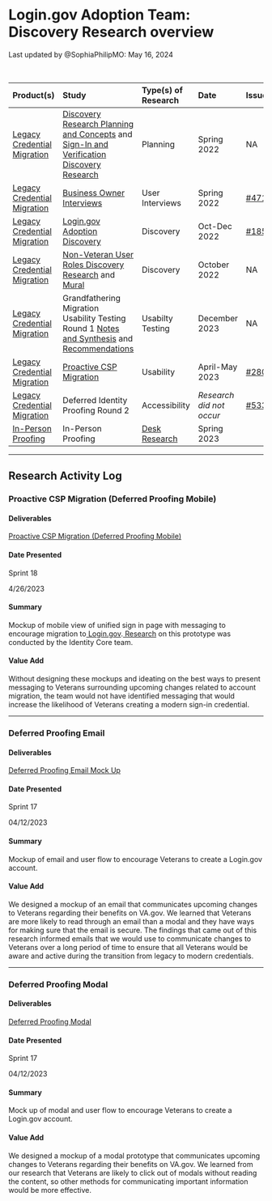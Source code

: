 # Login.gov Adoption Team: Discovery Research overview
Last updated by @SophiaPhilipMO: May 16, 2024

<br>

|Product(s)|Study|Type(s) of Research|Date|Issue|
|:--|:--|:--|:--|:--|
| [Legacy Credential Migration](https://github.com/department-of-veterans-affairs/va.gov-team/blob/master/products/login.gov-adoption/communication-campaign/product/product-outline.md) | [Discovery Research Planning and Concepts](https://app.mural.co/t/departmentofveteransaffairs9999/m/departmentofveteransaffairs9999/1716212049816/da0f72e34769d1845bd03dc4da83fd5d0f6ee6bf?sender=u1b0df595924572baa8a94764) and [Sign-In and Verification Discovery Research](https://app.mural.co/t/departmentofveteransaffairs9999/m/departmentofveteransaffairs9999/1716496838501/e2974960ebb677451a354aa74ec0576fffe10bef?sender=u1b0df595924572baa8a94764)| Planning | Spring 2022 | NA |
| [Legacy Credential Migration](https://github.com/department-of-veterans-affairs/va.gov-team/blob/master/products/login.gov-adoption/communication-campaign/product/product-outline.md)|[Business Owner Interviews](https://app.mural.co/t/innovationboards1199/m/innovationboards1199/1662672336538/e4ac10ef97031dabf115f7e1429d2a353db7ff52?sender=u99cd1ac4f5c240d8dffd4204)|User Interviews|Spring 2022|[#47163](https://app.zenhub.com/workspaces/logingov-adoption-team-632280b31e745000136a61fc/issues/gh/department-of-veterans-affairs/va.gov-team/47163)|
[Legacy Credential Migration](https://github.com/department-of-veterans-affairs/va.gov-team/blob/master/products/login.gov-adoption/communication-campaign/product/product-outline.md) | [Login.gov Adoption Discovery](https://github.com/department-of-veterans-affairs/va.gov-team/tree/master/products/login.gov-adoption/discovery/research/2022-10-Login.gov-Adoption-Discovery-Research) | Discovery | Oct-Dec 2022 | [#185](https://github.com/department-of-veterans-affairs/va.gov-research-repository/issues/185)|
| [Legacy Credential Migration](https://github.com/department-of-veterans-affairs/va.gov-team/blob/master/products/login.gov-adoption/communication-campaign/product/product-outline.md) | [Non-Veteran User Roles Discovery Research](https://github.com/department-of-veterans-affairs/va.gov-team/blob/master/products/identity/Research/user-roles/discovery/non-veteran-user-roles-discovery-phase-1.md) and [Mural](https://app.mural.co/t/departmentofveteransaffairs9999/m/departmentofveteransaffairs9999/1716210861114/f8326d7431519de9abd516b3371fa151d5eeafb8?sender=u1b0df595924572baa8a94764)| Discovery | October 2022 | NA |
| [Legacy Credential Migration](https://github.com/department-of-veterans-affairs/va.gov-team/blob/master/products/login.gov-adoption/communication-campaign/product/product-outline.md) | Grandfathering Migration Usability Testing Round 1 [Notes and Synthesis](https://app.mural.co/t/departmentofveteransaffairs9999/m/departmentofveteransaffairs9999/1716212604855/c836fd34d3b9751fd4c474d095b5b12e2cc353d4?sender=u1b0df595924572baa8a94764) and [Recommendations](https://app.mural.co/t/departmentofveteransaffairs9999/m/departmentofveteransaffairs9999/1716211629057/beb32d37f8f2c18ea708913ab75b6a53ea931136?sender=u1b0df595924572baa8a94764) | Usabilty Testing | December 2023 | NA |[Legacy Credential Migration](https://github.com/department-of-veterans-affairs/va.gov-team/tree/master/products/login.gov-adoption/products/legacy%20CSP%20migrations)|[Deferred Identity Proofing Round 1](https://github.com/department-of-veterans-affairs/va.gov-team/tree/master/products/login.gov-adoption/discovery/research/2023-03-Deferred-Identity-Proofing-Round-1-Usability)|Usability|Mar-Apr 2023|[#235](https://github.com/department-of-veterans-affairs/va.gov-research-repository/issues/235)|| [Legacy Credential Migration](https://github.com/department-of-veterans-affairs/va.gov-team/blob/master/products/login.gov-adoption/communication-campaign/product/product-outline.md) | [Field Research](https://app.mural.co/t/departmentofveteransaffairs9999/m/departmentofveteransaffairs9999/1716210915728/47aca0ff80e964561f803cb17ebfb249252dff42?sender=u1b0df595924572baa8a94764) | Interviews | October 2022 | NA |
|[Legacy Credential Migration](https://github.com/department-of-veterans-affairs/va.gov-team/blob/master/products/login.gov-adoption/communication-campaign/product/product-outline.md)|[Proactive CSP Migration](https://github.com/department-of-veterans-affairs/va.gov-team/tree/master/products/login.gov-adoption/discovery/research/2023-04-Proactive-CSP-Migration-Usability)|Usability|April-May 2023|[#280](https://github.com/department-of-veterans-affairs/va.gov-research-repository/issues/280)|
|[Legacy Credential Migration](https://github.com/department-of-veterans-affairs/va.gov-team/blob/master/products/login.gov-adoption/communication-campaign/product/product-outline.md)|Deferred Identity Proofing Round 2|Accessibility|*Research did not occur*|[#53386](https://app.zenhub.com/workspaces/logingov-adoption-team-632280b31e745000136a61fc/issues/gh/department-of-veterans-affairs/va.gov-team/53386)|
|[In-Person Proofing](https://github.com/department-of-veterans-affairs/va.gov-team/tree/master/products/login.gov-adoption/in-person-proofing)|In-Person Proofing|[Desk Research](https://app.mural.co/t/departmentofveteransaffairs9999/m/departmentofveteransaffairs9999/1715872294747/626fdfbc90f2b41e800e5e09784a0d711c0743b3?sender=u1b0df595924572baa8a94764)| Spring 2023|

---
## Research Activity Log

### Proactive CSP Migration (Deferred Proofing Mobile)

#### Deliverables 
[Proactive CSP Migration (Deferred Proofing Mobile)](https://www.figma.com/design/jJlPBVVNvfNEtraWd3nyJf/04-2023-Proactive-CSP-Migration-(Mobile-Prototype)?node-id=0%3A1&t=G7zipAK78BLcHgVE-1)

#### Date Presented

Sprint 18

4/26/2023

#### Summary

Mockup of mobile view of unified sign in page with messaging to encourage migration to[ Login.gov](http://login.gov/).[ Research](https://github.com/department-of-veterans-affairs/va.gov-team/tree/master/products/identity/Research/2023-04%20Proactive%20CSP%20Migration) on this prototype was conducted by the Identity Core team.

#### Value Add

Without designing these mockups and ideating on the best ways to present messaging to Veterans surrounding upcoming changes related to account migration, the team would not have identified messaging that would increase the likelihood of Veterans creating a modern sign-in credential.

---
### Deferred Proofing Email

#### Deliverables 

[Deferred Proofing Email Mock Up](https://www.figma.com/design/3HCgH1yKgrh0ukdP3idWyj/04-2023-Deferred-Identity-Proofing-Usability-Test-Email?node-id=0%3A1&t=A6xp6FDI1071y6Ve-1)

#### Date Presented

Sprint 17

04/12/2023

#### Summary

Mockup of email and user flow to encourage Veterans to create a Login.gov account. 

#### Value Add

We designed a mockup of an email that communicates upcoming changes to Veterans regarding their benefits on VA.gov. We learned that Veterans are more likely to read through an email than a modal and they have ways for making sure that the email is secure. The findings that came out of this research informed emails that we would use to communicate changes to Veterans over a long period of time to ensure that all Veterans would be aware and active during the transition from legacy to modern credentials.

---


### Deferred Proofing Modal


#### Deliverables

[Deferred Proofing Modal ](https://www.figma.com/design/hRn7aMTMJcL7f1GWIWP8C9/04-2023-Deferred-Identity-Proofing-Usability-Test-Modal?node-id=0%3A1&t=vwiC7uKSoeuwQD54-1)

#### Date Presented

Sprint 17

04/12/2023

#### Summary

Mock up of modal and user flow to encourage Veterans to create a Login.gov account.

#### Value Add

We designed a mockup of a modal prototype that communicates upcoming changes to Veterans  regarding their benefits on VA.gov. We learned from our research that Veterans are likely to click out of modals without reading the content, so other methods for communicating important information would be more effective.
